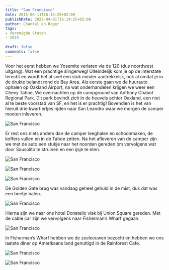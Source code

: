 ```yaml
---
title: "San Francisco"
date: 2015-06-11T16:14:25+02:00
publishDate: 2022-04-01T16:14:25+02:00
author: Chantal en Roger
tags:
- Verenigde Staten
- 2015

draft: false
comments: false
---
```


Voor het eerst hebben we Yosemite verlaten via de 120 (dus noordwest uitgang). Wat een prachtige slingerweg! Uiteindelijk kom je op de interstate terecht en wordt het al snel een stuk minder aantrekkelijk, ook al omdat je in de drukte belandt rond de Bay Area. Als eerste gaan we de huurauto ophalen op Oakland Airport, na wat onderhandelen krijgen we weer een Chevy Tahoe. We overnachten op de campground van Anthony Chabot Regional Park. Dit park bevindt zich in de heuvels achter Oakland, een niet al te beste voorstad van SF, en het is er prachtig! Bovendien is het van hieruit drie kwartiertjes rijden naar San Leandro waar we morgen de camper moeten inleveren.

![San Francisco](./images/P1020248[4].jpg)

Er rest ons niets anders dan de camper leeghalen en schoonmaken, de koffers vullen en in de Tahoe zetten. Na het afleveren van de camper zijn we met de auto een stukje naar het noorden gereden om vervolgens wat door Sausolito te struinen en een ijsje te eten.

![San Francisco](./images/P1020251[4].jpg)

![San Francisco](./images/P1020260[4].jpg)

![San Francisco](./images/P1020267[4].jpg)

De Golden Gate brug was vandaag geheel gehuld in de mist, dus dat was een beetje balen...

![San Francisco](./images/P1020280[4].jpg)

Hierna zijn we naar ons hotel Donatello vlak bij Union Square gereden. Met de cable car zijn we vervolgens naar Fisherman’s Wharf gegaan.

![San Francisco](./images/WP_20150611_16_52_37_Pro[3].jpg)

In Fisherman’s Wharf hebben we de zeeleeuwen bezocht en hebben we ons laatste diner op Amerikaans land genuttigd in de Rainforest Cafe.

![San Francisco](./images/P1020302[4].jpg)

![San Francisco](./images/P1020330[4].jpg)
